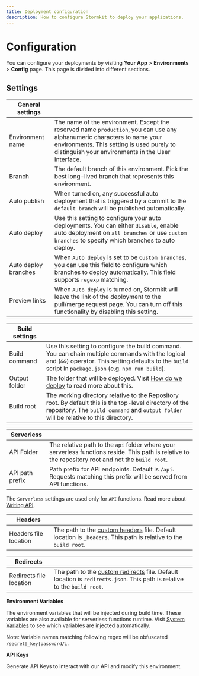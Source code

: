 ```yaml
---
title: Deployment configuration
description: How to configure Stormkit to deploy your applications.
---
```


# Configuration

<section>

You can configure your deployments by visiting **Your App** > **Environments** > **Config** page. This page is divided
into different sections.

## Settings

<!-- prettier-ignore -->
| General settings     |             |
| -------------------- | ----------- |
| Environment name     | The name of the environment. Except the reserved name `production`, you can use any alphanumeric characters to name your environments. This setting is used purely to distinguish your environments in the User Interface. |
| Branch               | The default branch of this environment. Pick the best long-lived branch that represents this environment. |
| Auto publish         | When turned on, any successful auto deployment that is triggered by a commit to the `default branch` will be published automatically. |
| Auto deploy          | Use this setting to configure your auto deployments. You can either `disable`, enable auto deployment on `all branches` or use `custom branches` to specify which branches to auto deploy. |
| Auto deploy branches | When `Auto deploy` is set to be `Custom branches`, you can use this field to configure which branches to deploy automatically. This field supports `regexp` matching. |
| Preview links        | When `Auto deploy` is turned on, Stormkit will leave the link of the deployment to the pull/merge request page. You can turn off this functionality by disabling this setting. |

<!-- prettier-ignore -->
| Build settings       |             |
| -------------------- | ----------- |
| Build command        | Use this setting to configure the build command. You can chain multiple commands with the logical and (<code>&amp;&amp;</code>) operator. This setting defaults to the `build` script in `package.json` (e.g. `npm run build`). |
| Output folder        | The folder that will be deployed. Visit [How do we deploy](/docs/deployments/how-do-we-deploy) to read more about this. |
| Build root           | The working directory relative to the Repository root. By default this is the top-level directory of the repository. The `build command` and `output folder` will be relative to this directory. |

<!-- prettier-ignore -->
| Serverless           |             |
| -------------------- | ----------- |
| API Folder           | The relative path to the `api` folder where your serverless functions reside. This path is relative to the repository root and not the `build root`. |
| API path prefix      | Path prefix for API endpoints. Default is `/api`. Requests matching this prefix will be served from API functions. |

The `Serverless` settings are used only for `API` functions. Read more about [Writing API](/docs/features/writing-api).

<!-- prettier-ignore -->
| Headers              |             |
| -------------------- | ----------- |
| Headers file location | The path to the [custom headers](/docs/features/custom-headers) file. Default location is `_headers`. This path is relative to the `build root`. |

<!-- prettier-ignore -->
| Redirects            |             |
| -------------------- | ----------- |
| Redirects file location | The path to the [custom redirects](/docs/features/redirects-and-path-rewrites) file. Default location is `redirects.json`. This path is relative to the `build root`. |

**Environment Variables**

The environment variables that will be injected during build time. These variables are also available for serverless functions runtime. Visit [System Variables](/docs/deployments/system-variables) to see which variables are injected
automatically.

Note: Variable names matching following regex will be obfuscated <code>/secret\|\_key\|password/i</code>.

**API Keys**

Generate API Keys to interact with our API and modify this environment.
